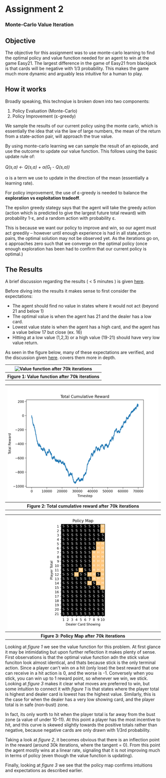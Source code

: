 # Assignment 2
### Monte-Carlo Value Iteration

## Objective

The objective for this assignment was to use monte-carlo learning to find the optimal policy and value function needed for an agent to win at the game Easy21. The largest difference in the game of Easy21 from blackjack is that cards will be negative with 1/3 probability. This makes the game much more dynamic and arguably less intuitive for a human to play.


## How it works

Broadly speaking, this technqiue is broken down into two components:

1. Policy Evaluation (Monte-Carlo)
2. Policy Improvement (&epsilon;-greedy)

We sample the results of our current policy using the monte carlo, which is essentially the idea that via the law of large numbers, the mean of the return from a state-action pair, will approach the true value.

By using monte-carlo learning we can sample the result of an episode, and use the outcome to update our value function. 
This follows using the basic update rule of:
<br/>
<br/>
_Q(s,a) &#8592; Q(s,a) + &alpha;(G<sub>t</sub> - Q(s,a))_
<br />

&alpha; is a term we use to update in the direction of the mean (essentially a learning rate).

For policy improvement, the use of &epsilon;-greedy is needed to balance the **exploration vs exploitation tradeoff**. 

The epsilon greedy stategy says that the agent will take the greedy action (action which is predicted to give the largest future total reward) with probability 1-&epsilon;, and a random action with probability &epsilon;.

This is because we want our policy to improve and win, so our agent must act greedily – however until enough experience is had in all state,action pairs, the optimal solution may not be observed yet. As the iterations go on, &epsilon; approaches zero such that we converge on the optimal policy (once enough exploration has been had to confirm that our current policy is optimal.)

## The Results

A brief discussion regarding the results ( < 5 minutes ) is given [here](https://www.loom.com/share/bf46d2fa2d214dfa8d3b46226825bc2a).

Before diving into the results it makes sense to first consider the expectations:
- The agent should find no value in states where it would not act (beyond 21 and below 1)
- The optimal value is when the agent has 21 and the dealer has a low card.
- Lowest value state is when the agent has a high card, and the agent has a value below 17 but close (ex. 16)
- Hitting at a low value (1,2,3) or a high value (19-21) should have very low value return.

As seen in the figure below, many of these expectations are verified, and the discussion given [here](https://www.loom.com/share/bf46d2fa2d214dfa8d3b46226825bc2a). covers them more in depth.


<table>
  <tr>
    <th><img src="./images/assignment1/mc-70-value.png" alt="Value function after 70k iterations" width ="500"></th>
  </tr>
  <tr>
    <th>
      Figure 1: Value function after 70k iterations
    </th>
  </tr>
</table>

<table>
  <tr>
    <th><img src="./images/assignment2/mc-70-rw.png" alt="Total cumulative reward after 70k iterations" width ="500"></th>
  </tr>
  <tr>
    <th>
      Figure 2: Total cumulative reward after 70k iterations
    </th>
  </tr>
</table>

<table>
  <tr>
    <th><img src="./images/assignment2/mc-70-policy.png" alt="Policy after 70k iterations" width ="500"></th>
  </tr>
  <tr>
    <th>
      Figure 3: Policy Map after 70k iterations
    </th>
  </tr>
</table>


Looking at *figure 1* we see the value function for this problem. At first glance it may be intimidating but upon further reflection it makes plenty of sense. First observations is that the optimal value function adn the stick value funciton look almost identical, and thats because stick is the only terminal action. Since a player can't win on a hit (only lose) the best reward that one can receive in a hit action is 0, and the worse is -1. Conversely when you stick, you can win up to 1 reward point, so whenever we win, we stick. Looking at *figure 3* makes it clear what moves are preferred to win, but some intuition to connect it with *figure 1* is that states where the player total is highest and dealer card is lowest has the highest value. Similarly, this is the case for when the dealer has a very low showing card, and the player total is in safe (non-bust) zone.

In fact, its only worth to hit when the player total is far away from the bust zone (a value of under 10-11). At this point a player has the most incentive to hit, and this curve is skewed slightly towards the positive totals rather than negative, because negative cards are only drawn with 1/3rd probability.

Taking a look at *figure 2*, it becomes obvious that there is an inflection point in the reward (around 30k iterations, where the tangent = 0). From this point the agent mostly wins at a linear rate, signaling that it is not improving much in terms of policy (even though the value function is updating).  

Finally, looking at *figure 3* we see that the policy map confirms intuitions and expectations as described earlier. 


